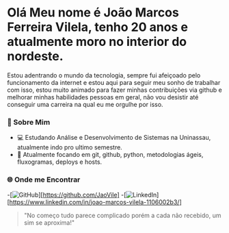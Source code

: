 # Olá Meu nome é João Marcos Ferreira Vilela, tenho 20 anos e atualmente moro no interior do nordeste.

Estou adentrando o mundo da tecnologia, sempre fui afeiçoado pelo funcionamento da internet e estou aqui para seguir meu sonho de trabalhar com isso, estou muito animado para fazer minhas contribuições via github e melhorar minhas habilidades pessoas em geral, não vou desistir até conseguir uma carreira na qual eu me orgulhe por isso.

### 🚀 Sobre Mim
- 💻 Estudando Análise e Desenvolvimento de Sistemas na Uninassau, atualmente indo pro ultimo semestre.
- 🌱 Atualmente focando em git, github, python, metodologias ágeis, fluxogramas, deploys e hosts.

### 🌐 Onde me Encontrar
-[![GitHub](https://img.shields.io/badge/GitHub-100000?style=for-the-badge&logo=github&logoColor=white)][https://github.com/JaoVile]
-[![LinkedIn](https://img.shields.io/badge/LinkedIn-0077B5?style=for-the-badge&logo=linkedin&logoColor=white)][https://www.linkedin.com/in/joao-marcos-vilela-1106002b3/]

> "No começo tudo parece complicado porém a cada não recebido, um sim se aproxima!"
